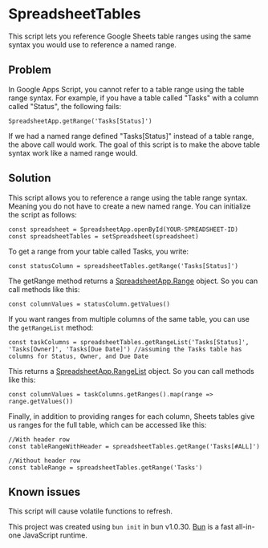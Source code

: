 # SpreadsheetTables

This script lets you reference Google Sheets table ranges using the same syntax you would use to reference a named range.

## Problem
In Google Apps Script, you cannot refer to a table range using the table range syntax. For example, if you have a table called "Tasks" with a column called "Status", the following fails:
```
SpreadsheetApp.getRange('Tasks[Status]') 
```
If we had a named range defined "Tasks\[Status\]" instead of a table range, the above call would work. The goal of this script is to make the above table syntax work like a named range would.

## Solution
This script allows you to reference a range using the table range syntax. Meaning you do not have to create a new named range. You can initialize the script as follows:
```
const spreadsheet = SpreadsheetApp.openById(YOUR-SPREADSHEET-ID)
const spreadsheetTables = setSpreadsheet(spreadsheet)
```
To get a range from your table called Tasks, you write:
```
const statusColumn = spreadsheetTables.getRange('Tasks[Status]')
```
The getRange method returns a [SpreadsheetApp.Range](https://developers.google.com/apps-script/reference/spreadsheet/range) object. So you can call methods like this:
```
const columnValues = statusColumn.getValues()
```
If you want ranges from multiple columns of the same table, you can use the `getRangeList` method:
```
const taskColumns = spreadsheetTables.getRangeList('Tasks[Status]', 'Tasks[Owner]', 'Tasks[Due Date]') //assuming the Tasks table has columns for Status, Owner, and Due Date
```
This returns a [SpreadsheetApp.RangeList](https://developers.google.com/apps-script/reference/spreadsheet/range-list) object. So you can call methods like this:
```
const columnValues = taskColumns.getRanges().map(range => range.getValues())
```
Finally, in addition to providing ranges for each column, Sheets tables give us ranges for the full table, which can be accessed like this:
```
//With header row
const tableRangeWithHeader = spreadsheetTables.getRange('Tasks[#ALL]')

//Without header row
const tableRange = spreadsheetTables.getRange('Tasks')
```

## Known issues
This script will cause volatile functions to refresh.

This project was created using `bun init` in bun v1.0.30. [Bun](https://bun.sh) is a fast all-in-one JavaScript runtime.
